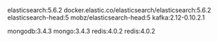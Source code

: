 elasticsearch:5.6.2
    docker.elastic.co/elasticsearch/elasticsearch:5.6.2
elasticsearch-head:5
    mobz/elasticsearch-head:5
kafka:2.12-0.10.2.1

mongodb:3.4.3
    mongo:3.4.3
redis:4.0.2
    redis:4.0.2
